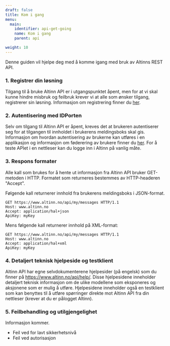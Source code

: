 ```yaml
---
draft: false
title: Kom i gang
menu:
  main:
    identifier: api-get-going
    name: Kom i gang
    parent: api

weight: 10
---
```


Denne guiden vil hjelpe deg med å komme igang med bruk av Altinns REST API.

### 1. Registrer din løsning
Tilgang til å bruke Altinn API er i utgangspunktet åpent, men for at vi skal kunne hindre misbruk og feilbruk krever vi at alle som ønsker tilgang,
registrerer sin løsning. Informasjon om registrering finner du [her](/docs/api/registrering/). 

### 2. Autentisering med IDPorten
Selv om tilgang til Altinn API er åpent, kreves det at brukeren autentiserer seg for at tilgangen til innholdet i brukerens meldingsboks skal gis.
Informasjon om hvordan autentisering av brukerne kan utføres i en applikasjon og informasjon om føderering av brukere
finner du [her](/docs/api/autentisering/).
For å teste APIet i en nettleser kan du logge inn i Altinn på vanlig måte.

### 3. Respons formater
Alle kall som brukes for å hente ut informasjon fra Altinn API bruker GET-metoden i HTTP. Formatet som returneres bestemmes av HTTP-headeren "Accept".

Følgende kall returnerer innhold fra brukerens meldingsboks i JSON-format.
```HTTP
GET https://www.altinn.no/api/my/messages HTTP/1.1
Host: www.altinn.no
Accept: application/hal+json
ApiKey: myKey
```

Mens følgende kall returnerer innhold på XML-format:
```HTTP
GET https://www.altinn.no/api/my/messages HTTP/1.1
Host: www.altinn.no
Accept: application/hal+xml
ApiKey: myKey
```
 
### 4. Detaljert teknisk hjelpeside og testklient
Altinn API har egne selvdokumenterene hjelpesider (på engelsk) som du finner på https://www.altinn.no/api/help/.
Disse hjelpesidene inneholder detaljert teknisk informasjon om de ulike modellene som eksponeres og aksjonene som er mulig å utføre.
Hjelpesidene inneholder også en testklient som kan benyttes til å utføre spørringer direkte mot Altinn API fra din nettleser (krever at du er pålogget Altinn).

### 5. Feilbehandling og utilgjengelighet
Informasjon kommer.

- Feil ved for lavt sikkerhetsnivå
- Feil ved autorisasjon
